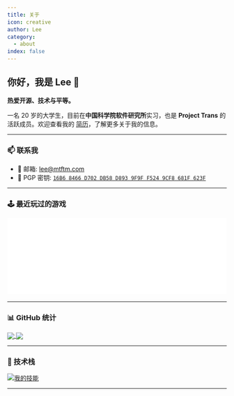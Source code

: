 ```yaml
---
title: 关于
icon: creative
author: Lee
category:
  - about
index: false
---
```


## 你好，我是 Lee 👋

**热爱开源、技术与平等。**

一名 20 岁的大学生，目前在**中国科学院软件研究所**实习，也是 **Project Trans** 的活跃成员。欢迎查看我的 [简历](./resume)，了解更多关于我的信息。

---

### 📫 联系我

- 📧 邮箱: <lee@mtftm.com>
- 🔑 PGP 密钥: [`16B6 8466 D702 DB58 D893 9F9F F524 9CF8 681F 623F`](https://keyserver.ubuntu.com/pks/lookup?search=16B68466D702DB58D8939F9FF5249CF8681F623F&fingerprint=on&op=index)

---

### 🕹️ 最近玩过的游戏

![](/metrics.plugin.steam.svg)

---

### 📊 GitHub 统计

<a href="https://github.com/Leetfs/">
  <img align="center" src="https://github-readme-stats.vercel.app/api?username=Leetfs&show_icons=true&count_private=true&theme=transparent&hide_border=true&show=reviews" width="49%" />
</a>
<a href="https://github.com/Leetfs/">
  <img align="center" src="https://github-readme-stats.vercel.app/api/top-langs?username=Leetfs&layout=compact&langs_count=8&theme=transparent&hide_border=true" width="49%" />
</a>

---

### 🚀 技术栈

[![我的技能](https://skillicons.dev/icons?i=vscode,unity,ae,au,ai,ps,pr,blender,c,cs,cpp,cloudflare,html,css,debian,docker,git,github,githubactions,react,linux,md,npm,pnpm,ubuntu,vue,vite,electron)](https://skillicons.dev)

---
